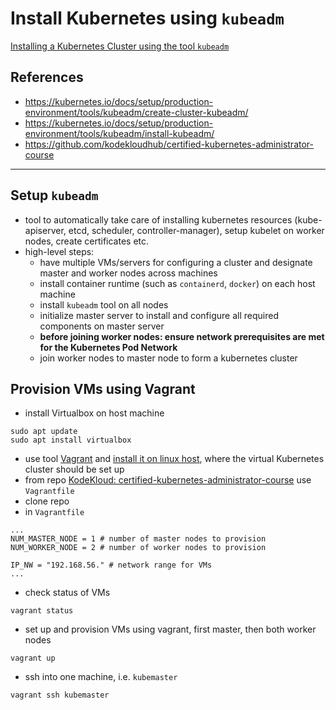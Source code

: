 # Install Kubernetes using `kubeadm`

[Installing a Kubernetes Cluster using the tool `kubeadm`](https://kubernetes.io/docs/setup/production-environment/tools/kubeadm/create-cluster-kubeadm/)

## References
- https://kubernetes.io/docs/setup/production-environment/tools/kubeadm/create-cluster-kubeadm/
- https://kubernetes.io/docs/setup/production-environment/tools/kubeadm/install-kubeadm/
- https://github.com/kodekloudhub/certified-kubernetes-administrator-course


---
## Setup `kubeadm`
- tool to automatically take care of installing kubernetes resources (kube-apiserver, etcd, scheduler, controller-manager), setup kubelet on worker nodes, create certificates etc.
- high-level steps:
  - have multiple VMs/servers for configuring a cluster and designate master and worker nodes across machines
  - install container runtime (such as `containerd`, `docker`) on each host machine
  - install `kubeadm` tool on all nodes
  - initialize master server to install and configure all required components on master server 
  - **before joining worker nodes: ensure network prerequisites are met for the Kubernetes Pod Network**
  - join worker nodes to master node to form a kubernetes cluster


## Provision VMs using Vagrant
- install Virtualbox on host machine
```
sudo apt update
sudo apt install virtualbox
```
- use tool [Vagrant](https://www.vagrantup.com/) and [install it on linux host](https://www.vagrantup.com/downloads), where the virtual Kubernetes cluster should be set up
- from repo [KodeKloud: certified-kubernetes-administrator-course](https://github.com/kodekloudhub/certified-kubernetes-administrator-course) use `Vagrantfile`
- clone repo
- in `Vagrantfile`
```
...
NUM_MASTER_NODE = 1 # number of master nodes to provision
NUM_WORKER_NODE = 2 # number of worker nodes to provision

IP_NW = "192.168.56." # network range for VMs
...
```
- check status of VMs
```
vagrant status
```
- set up and provision VMs using vagrant, first master, then both worker nodes
```
vagrant up
```
- ssh into one machine, i.e. `kubemaster`
```
vagrant ssh kubemaster
```
